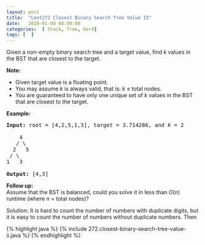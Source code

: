 ```yaml
---
layout: post
title:  "Leet272 Closest Binary Search Tree Value II"
date:   2020-01-08 08:00:00
categories:  [ Stack, Tree, Hard]
tags: [  ]
---
```

<div class="content__u3I1 question-content__JfgR"><div><p>Given a non-empty binary search tree and a target value, find <i>k</i> values in the BST that are closest to the target.</p>

<p><b>Note:</b></p>

<ul>
	<li>Given target value is a floating point.</li>
	<li>You may assume <i>k</i> is always valid, that is: <i>k</i> ≤ total nodes.</li>
	<li>You are guaranteed to have only one unique set of <i>k</i> values in the BST that are closest to the target.</li>
</ul>

<p><strong>Example:</strong></p>

<pre><strong>Input:</strong> root = [4,2,5,1,3], target = 3.714286, and <em>k</em> = 2

    4
   / \
  2   5
 / \
1   3

<strong>Output:</strong> [4,3]</pre>

<p><b>Follow up:</b><br>
Assume that the BST is balanced, could you solve it in less than <i>O</i>(<i>n</i>) runtime (where <i>n</i> = total nodes)?</p>
</div></div>

Solution:
It is hard to count the number of numbers with duplicate digits, but it is easy to count the number of numbers without duplicate numbers. Then 

{% highlight java %}
{% include 272.closest-binary-search-tree-value-ii.java %}
{% endhighlight %}